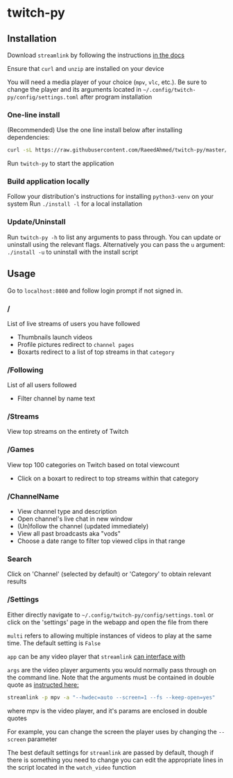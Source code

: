 # twitch-py

## Installation

Download `streamlink` by following the instructions [in the docs](https://streamlink.github.io/install.html)

Ensure that `curl` and `unzip` are installed on your device

You will need a media player of your choice (`mpv`, `vlc`, etc.). Be sure to change the player and its arguments located in `~/.config/twitch-py/config/settings.toml` after program installation

### One-line install

(Recommended) Use the one line install below after installing dependencies:

```bash
curl -sL https://raw.githubusercontent.com/RaeedAhmed/twitch-py/master/install.sh | bash -s -- -d
```

Run `twitch-py` to start the application

### Build application locally

Follow your distribution's instructions for installing `python3-venv` on your system
Run `./install -l` for a local installation

### Update/Uninstall

Run `twitch-py -h` to list any arguments to pass through. You can update or uninstall using the relevant flags.
Alternatively you can pass the `u` argument: `./install -u` to uninstall with the install script

## Usage

Go to `localhost:8080` and follow login prompt if not signed in.

### /

List of live streams of users you have followed

- Thumbnails launch videos
- Profile pictures redirect to `channel pages`
- Boxarts redirect to a list of top streams in that `category`

### /Following

List of all users followed

- Filter channel by name text

### /Streams

View top streams on the entirety of Twitch

### /Games

View top 100 categories on Twitch based on total viewcount

- Click on a boxart to redirect to top streams within that category

### /ChannelName

- View channel type and description
- Open channel's live chat in new window
- (Un)follow the channel (updated immediately)
- View all past broadcasts aka "vods"
- Choose a date range to filter top viewed clips in that range

### Search

Click on 'Channel' (selected by default) or 'Category' to obtain relevant results

### /Settings

Either directly navigate to `~/.config/twitch-py/config/settings.toml` or click on the 'settings' page in the webapp and open the file from there

`multi` refers to allowing multiple instances of videos to play at the same time. The default setting is `False`

`app` can be any video player that `streamlink` [can interface with](https://streamlink.github.io/players.html)

`args` are the video player arguments you would normally pass through on the command line. Note that the arguments must be contained in double quote as [instructed here:](https://streamlink.github.io/cli.html#player-options)

```bash
streamlink -p mpv -a "--hwdec=auto --screen=1 --fs --keep-open=yes"
```

where mpv is the video player, and it's params are enclosed in double quotes

For example, you can change the screen the player uses by changing the `--screen` parameter

The best default settings for `streamlink` are passed by default, though if there is something you need to change you can edit the appropriate lines in the script located in the `watch_video` function
